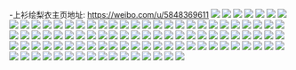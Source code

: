 -上衫绘梨衣主页地址: https://weibo.com/u/5848369611 
![](https://wx4.sinaimg.cn/mw2000/006nNa67ly1h9ijzwroxjj316o1kw1kx.jpg) 
![](https://wx4.sinaimg.cn/mw2000/006nNa67ly1h9ik11yrhpj31hc0u0als.jpg) 
![](https://wx4.sinaimg.cn/mw2000/006nNa67ly1h8z36xapoej30zo1bkx4c.jpg) 
![](https://wx4.sinaimg.cn/mw2000/006nNa67ly1h7xiir00hqj31hi2n4e83.jpg) 
![](https://wx4.sinaimg.cn/mw2000/006nNa67ly1h7ldvtllphj30zo1bk7ko.jpg) 
![](https://wx4.sinaimg.cn/mw2000/006nNa67ly1h7bw24cwt7j32bc3344gv.jpg) 
![](https://wx4.sinaimg.cn/mw2000/006nNa67ly1h4zbj5wq5mj31bk0zogzn.jpg) 
![](https://wx4.sinaimg.cn/mw2000/006nNa67ly1h4rf0kip1nj31ed0u0k1q.jpg) 
![](https://wx4.sinaimg.cn/mw2000/006nNa67ly1h4bh1so2p2j31uo11cwvw.jpg) 
![](https://wx4.sinaimg.cn/mw2000/006nNa67ly1h4bh1qyaflj311c1uoahx.jpg) 
![](https://wx4.sinaimg.cn/mw2000/006nNa67ly1h41sv6dvr2j31hl0u0duj.jpg) 
![](https://wx4.sinaimg.cn/mw2000/006nNa67ly1h41sv7hvkhj31hl0u0tgc.jpg) 
![](https://wx4.sinaimg.cn/mw2000/006nNa67ly1h41sv9o99rj31hl0u0n76.jpg) 
![](https://wx4.sinaimg.cn/mw2000/006nNa67ly1h41svag6xtj31hl0u0gt2.jpg) 
![](https://wx4.sinaimg.cn/mw2000/006nNa67ly1h41svb4xk2j31hl0u0wlp.jpg) 
![](https://wx4.sinaimg.cn/mw2000/006nNa67ly1h41svd5czaj31hl0u0doy.jpg) 
![](https://wx4.sinaimg.cn/mw2000/006nNa67ly1h41svc2m33j30yy0u0don.jpg) 
![](https://wx4.sinaimg.cn/mw2000/006nNa67ly1h41sv8mslfj31hl0u0n4a.jpg) 
![](https://wx4.sinaimg.cn/mw2000/006nNa67ly1h41sv53v25j31hl0u0woi.jpg) 
![](https://wx4.sinaimg.cn/mw2000/006nNa67ly1h2y67u9av2j32dc35s7wj.jpg) 
![](https://wx4.sinaimg.cn/mw2000/006nNa67ly1h2sw61zagej31bk1bkkjl.jpg) 
![](https://wx4.sinaimg.cn/mw2000/006nNa67ly1h2sw6351emj31bk1bihdt.jpg) 
![](https://wx4.sinaimg.cn/mw2000/006nNa67ly1h2sw60ja6oj31bk1bk1ky.jpg) 
![](https://wx4.sinaimg.cn/mw2000/006nNa67ly1h2sw64rz70j31bk1bkkjl.jpg) 
![](https://wx4.sinaimg.cn/mw2000/006nNa67ly1h2judusqbvj30u019ijyh.jpg) 
![](https://wx4.sinaimg.cn/mw2000/006nNa67ly1h2i2b6o2d1j30zo1bk4c6.jpg) 
![](https://wx4.sinaimg.cn/mw2000/006nNa67ly1h2i2b7bdr6j30zo1bkame.jpg) 
![](https://wx4.sinaimg.cn/mw2000/006nNa67ly1h2b6f7bkg9j30u0140ahi.jpg) 
![](https://wx4.sinaimg.cn/mw2000/006nNa67ly1h29ex6xxi0j31uo11c4no.jpg) 
![](https://wx4.sinaimg.cn/mw2000/006nNa67ly1h20xe9vkbxj30zo1bkdvu.jpg) 
![](https://wx4.sinaimg.cn/mw2000/006nNa67ly1h20xea8nrej30zo1bkndm.jpg) 
![](https://wx4.sinaimg.cn/mw2000/006nNa67ly1h1v3lazszlj31k022okjm.jpg) 
![](https://wx4.sinaimg.cn/mw2000/006nNa67ly1h1v3ldsgdwj31k022o7wj.jpg) 
![](https://wx4.sinaimg.cn/mw2000/006nNa67ly1h1ufm5dgynj31uo11cqut.jpg) 
![](https://wx4.sinaimg.cn/mw2000/006nNa67ly1h1ufm5yewhj31uo11c1kx.jpg) 
![](https://wx4.sinaimg.cn/mw2000/006nNa67ly1h1ufm6i5mhj31uo11c1kx.jpg) 
![](https://wx4.sinaimg.cn/mw2000/006nNa67ly1h1ufm4tetvj31uo11chb1.jpg) 
![](https://wx4.sinaimg.cn/mw2000/006nNa67ly1h1s1vbdeukj32dc35sx6q.jpg) 
![](https://wx4.sinaimg.cn/mw2000/006nNa67ly1h1przb6k2jj31uo11c1kd.jpg) 
![](https://wx4.sinaimg.cn/mw2000/006nNa67ly1h1przctahgj31uo11ctyp.jpg) 
![](https://wx4.sinaimg.cn/mw2000/006nNa67ly1h1prze9jgvj31uo11chbn.jpg) 
![](https://wx4.sinaimg.cn/mw2000/006nNa67ly1h1ju9r9hg8j31fh10qk80.jpg) 
![](https://wx4.sinaimg.cn/mw2000/006nNa67ly1h0uk4wbe83j32c0340u0x.jpg) 
![](https://wx4.sinaimg.cn/mw2000/006nNa67ly1h0nlk1nvapj33402c0kjn.jpg) 
![](https://wx4.sinaimg.cn/mw2000/006nNa67ly1h0cytteea5j30u01hctpc.jpg) 
![](https://wx4.sinaimg.cn/mw2000/006nNa67ly1gztaskev3gj30zo1bkwsk.jpg) 
![](https://wx4.sinaimg.cn/mw2000/006nNa67ly1gztasl4f2sj30zo1bkk40.jpg) 
![](https://wx4.sinaimg.cn/mw2000/006nNa67ly1gz8tt2yaoyj30u00u00v1.jpg) 
![](https://wx4.sinaimg.cn/mw2000/006nNa67ly1gz32halr1zj30zo1bkqfr.jpg) 
![](https://wx4.sinaimg.cn/mw2000/006nNa67ly1gz32hate4lj30zo1bktp0.jpg) 
![](https://wx4.sinaimg.cn/mw2000/006nNa67ly1gz32haabnoj30zo1bk4cu.jpg) 
![](https://wx4.sinaimg.cn/mw2000/006nNa67ly1gywtz1aydyj3340348b2b.jpg) 
![](https://wx4.sinaimg.cn/mw2000/006nNa67ly1gyppw4wf26j31s4227b29.jpg) 
![](https://wx4.sinaimg.cn/mw2000/006nNa67ly1gxdgh8523cj31400u0k4w.jpg) 
![](https://wx4.sinaimg.cn/mw2000/006nNa67ly1gxdgh8ttk9j31400u0k6z.jpg) 
![](https://wx4.sinaimg.cn/mw2000/006nNa67ly1gxa3ieikzuj33402c0qv8.jpg) 
![](https://wx4.sinaimg.cn/mw2000/006nNa67ly1gxa3icnwdqj33402c0b2a.jpg) 
![](https://wx4.sinaimg.cn/mw2000/006nNa67ly1gwu0hcusj9j33402c07wi.jpg) 
![](https://wx4.sinaimg.cn/mw2000/006nNa67ly1gwu0he555jj33402c0qv7.jpg) 
![](https://wx4.sinaimg.cn/mw2000/006nNa67ly1gwu0hh90hej33402c0e83.jpg) 
![](https://wx4.sinaimg.cn/mw2000/006nNa67ly1gwu0hj5cmgj33402c0qv7.jpg) 
![](https://wx4.sinaimg.cn/mw2000/006nNa67ly1gwu0hb423lj32c0340b2b.jpg) 
![](https://wx4.sinaimg.cn/mw2000/006nNa67ly1gwi2z8ixrbj31400u0arf.jpg) 
![](https://wx4.sinaimg.cn/mw2000/006nNa67ly1gweqyot46qj33402c0npf.jpg) 
![](https://wx4.sinaimg.cn/mw2000/006nNa67ly1gweqymhfnoj33402c0b2f.jpg) 
![](https://wx4.sinaimg.cn/mw2000/006nNa67ly1gvzeaqf1g7j32c0340hdu.jpg) 
![](https://wx4.sinaimg.cn/mw2000/006nNa67ly1gvzeasw2okj32c0340kjm.jpg) 
![](https://wx4.sinaimg.cn/mw2000/006nNa67ly1gvwi1y9t59j30u0140aju.jpg) 
![](https://wx4.sinaimg.cn/mw2000/006nNa67ly1gvwi1wn57vj31400u0qd2.jpg) 
![](https://wx4.sinaimg.cn/mw2000/006nNa67ly1gvwi1ywanxj30u014048n.jpg) 
![](https://wx4.sinaimg.cn/mw2000/006nNa67ly1gvwi1zkxizj30u0140wnt.jpg) 
![](https://wx4.sinaimg.cn/mw2000/006nNa67ly1gvo7emm3qwj60u0140n4b02.jpg) 
![](https://wx4.sinaimg.cn/mw2000/006nNa67ly1gvl1mgik42j61400u0tfi02.jpg) 
![](https://wx4.sinaimg.cn/mw2000/006nNa67ly1gvl1mgxtvbj60u0140agt02.jpg) 
![](https://wx4.sinaimg.cn/mw2000/006nNa67ly1gvhb7kwvxrj63402c0e8402.jpg) 
![](https://wx4.sinaimg.cn/mw2000/006nNa67ly1gvhb7odmejj63402c04qq02.jpg) 
![](https://wx4.sinaimg.cn/mw2000/006nNa67ly1gvbii3kqodj63402c0b2b02.jpg) 
![](https://wx4.sinaimg.cn/mw2000/006nNa67ly1gvbii17bkaj63402c0npf02.jpg) 
![](https://wx4.sinaimg.cn/mw2000/006nNa67ly1gvb61m9fptj62c0340npe02.jpg) 
![](https://wx4.sinaimg.cn/mw2000/006nNa67ly1gv7vi8mb8dj62c03407wh02.jpg) 
![](https://wx4.sinaimg.cn/mw2000/006nNa67ly1gv7vi9dzbqj62c0340x6p02.jpg) 
![](https://wx4.sinaimg.cn/mw2000/006nNa67ly1gv6hrlpulhj61400u0k1n02.jpg) 
![](https://wx4.sinaimg.cn/mw2000/006nNa67ly1gv6hrmdfw7j60u0140k1502.jpg) 
![](https://wx4.sinaimg.cn/mw2000/006nNa67ly1gv3m3ksfanj61400u011q02.jpg) 
![](https://wx4.sinaimg.cn/mw2000/006nNa67ly1guz95m5evaj63402c0u0z02.jpg) 
![](https://wx4.sinaimg.cn/mw2000/006nNa67ly1guz95p8vrkj63402c04qs02.jpg) 
![](https://wx4.sinaimg.cn/mw2000/006nNa67ly1guu0yqylkrj63402c04qq02.jpg) 
![](https://wx4.sinaimg.cn/mw2000/006nNa67ly1guu0yota45j63402c07wj02.jpg) 
![](https://wx4.sinaimg.cn/mw2000/006nNa67ly1guslyf7tmxj63402c01ky02.jpg) 
![](https://wx4.sinaimg.cn/mw2000/006nNa67ly1guslydaou4j62c0340x6q02.jpg) 
![](https://wx4.sinaimg.cn/mw2000/006nNa67ly1guslyhv4s7j62c0340u0y02.jpg) 
![](https://wx4.sinaimg.cn/mw2000/006nNa67ly1guslyj2rygj62c0340u0y02.jpg) 
![](https://wx4.sinaimg.cn/mw2000/006nNa67ly1guohtnh19wj63402c0dpt02.jpg) 
![](https://wx4.sinaimg.cn/mw2000/006nNa67ly1guohtokwg5j63402c043m02.jpg) 
![](https://wx4.sinaimg.cn/mw2000/006nNa67ly1gugzmlqcfrj60tu0s5tmr02.jpg) 
![](https://wx4.sinaimg.cn/mw2000/006nNa67ly1gue73683wkj61o01o0npe02.jpg) 
![](https://wx4.sinaimg.cn/mw2000/006nNa67ly1gue7357qw7j61o01o04qq02.jpg) 
![](https://wx4.sinaimg.cn/mw2000/006nNa67ly1gue730xrrkj61o01o07wi02.jpg) 

